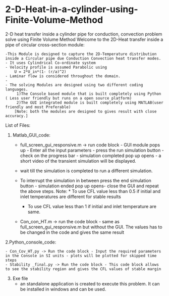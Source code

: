 # 2-D-Heat-in-a-cylinder-using-Finite-Volume-Method
2-D heat transfer inside a cylinder pipe for conduction, convection problem solve using Finite Volume Method
Welcome to the 2D-Heat transfer inside a pipe of circular cross-section module:

	-This Module is designed to capture the 2D-Temperature distribution inside a Circular pipe due Conduction Convection heat transfer modes.
	- It uses Cylindrical Co-ordinate system
	- Velocity profile is assumed Parabolic using 
		U = 2*U_in*(1- (r/a)^2)
	- Laminar flow is considered throughout the domain.
	- 
	- The solving Modules are designed using two different coding languages.
  	     1)The Console based module that is built completely using Python ( Less user friendly but runs on a open source platform)
  	     2)The GUI integrated module is built completely using MATLAB(user friendly and most Preferable)
		[Note: both the modules are designed to gives result with close accuracy.]

List of Files:

1. Matlab_GUI_code:

	- full_screen_gui_responsive.m -> run code block - GUI module pops up - Enter all the input parameters - press the run simulation button - check on the progress bar - simulation completed pop up opens - a short video of the transient simulation will be displayed.
	- wait till the simulation is completed to run a different simulation.
	-  To interrupt the simulation in between press the end simulation button - simulation ended pop up opens- close the GUI and repeat the above steps.
	Note: * To use CFL value less than 0.5 if initial and inlet temperatures are different for stable results
	      * To use CFL value less than 1 if initial and inlet temperature are same.
	
	- Con_con_HT.m -> run the code block - same as full_screen_gui_responsive.m but without the GUI. The values has to be changed in the code and gives the same result

2.Python_console_code:

	- Con_Cov_HT.py -> Run the code block - Input the required parameters in the Console in SI units - plots will be plotted for skipped time steps 
	- Stability _final.py -> Run the code block - This code block allows to see the stability region and gives the CFL values of stable margin

3. Exe file
	- an standalone application is created to execute this problem. It can be installed in windows and can be used.


	


